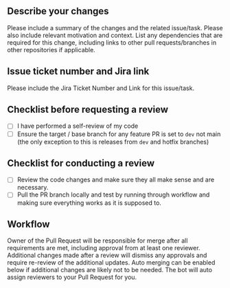 ## Describe your changes

Please include a summary of the changes and the related issue/task. Please also include relevant motivation and context. List any dependencies that are required for this change, including links to other pull requests/branches in other repositories if applicable.

## Issue ticket number and Jira link

Please include the Jira Ticket Number and Link for this issue/task.

## Checklist before requesting a review
- [ ] I have performed a self-review of my code
- [ ] Ensure the target / base branch for any feature PR is set to `dev` not main (the only exception to this is releases from `dev` and hotfix branches)

## Checklist for conducting a review
- [ ] Review the code changes and make sure they all make sense and are necessary. 
- [ ] Pull the PR branch locally and test by running through workflow and making sure everything works as it is supposed to. 

## Workflow 

Owner of the Pull Request will be responsible for merge after all requirements are met, including approval from at least one reviewer. Additional changes made after a review will dismiss any approvals and require re-review of the additional updates. Auto merging can be enabled below if additional changes are likely not to be needed. The bot will auto assign reviewers to your Pull Request for you.

